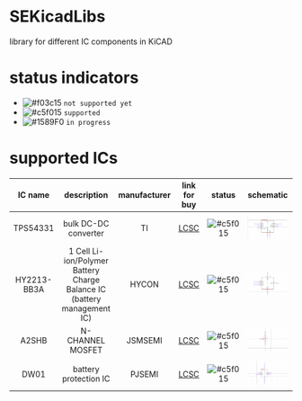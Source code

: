 # SEKicadLibs
library for different IC components in KiCAD 

# status indicators
- ![#f03c15](https://placehold.co/15x15/f03c15/f03c15.png) `not supported yet`
- ![#c5f015](https://placehold.co/15x15/c5f015/c5f015.png) `supported`
- ![#1589F0](https://placehold.co/15x15/1589F0/1589F0.png) `in progress`

# supported ICs
|IC name | description | manufacturer | link for buy| status| schematic | footprint | 3D model |
| :---:  | :---:       | :---:        | :---:       | :---: | :---:     | :---:     | :---:    |
| TPS54331 | bulk DC-DC converter | TI | [LCSC](https://www.lcsc.com/product-detail/DC-DC-Converters_Texas-Instruments-TPS54331DR_C9865.html) | ![#c5f015](https://placehold.co/15x15/c5f015/c5f015.png) | ![](./readme%20images/TPS54331/schematic.png) | ![](./readme%20images/TPS54331/footprint.png) | ![](./readme%20images/TPS54331/3D_model.jpg) |
| HY2213-BB3A | 1 Cell Li-ion/Polymer Battery Charge Balance IC (battery management IC) | HYCON | [LCSC](https://www.lcsc.com/product-detail/Battery-Management_HYCON-Tech-HY2213-BB3A_C113632.html) | ![#c5f015](https://placehold.co/15x15/c5f015/c5f015.png) | ![](./readme%20images/HY2213-BB3A/schematic.png) | ![](./readme%20images/HY2213-BB3A/footprint.png) | ![](./readme%20images/HY2213-BB3A/3D_model.jpg) |
| A2SHB | N- CHANNEL MOSFET | JSMSEMI | [LCSC](https://www.lcsc.com/product-detail/MOSFETs_JSMSEMI-JSM2302A-A2SHB_C2905536.html) | ![#c5f015](https://placehold.co/15x15/c5f015/c5f015.png) | ![](./readme%20images/A2SHB/schematic.png) | ![](./readme%20images/A2SHB/footprint.png) | ![](./readme%20images/A2SHB/3D_model.jpg) |
| DW01 | battery protection IC | PJSEMI | [LCSC](https://www.lcsc.com/product-detail/Battery-Management_PJSEMI-DW01_C686633.html) | ![#c5f015](https://placehold.co/15x15/c5f015/c5f015.png) | ![](./readme%20images/DW01/schematic.png) | ![](./readme%20images/DW01/footprint.png) | ![](./readme%20images/DW01/3D_model.jpg) |